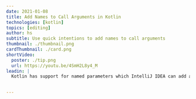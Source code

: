 ```yaml
---
date: 2021-01-08
title: Add Names to Call Arguments in Kotlin
technologies: [kotlin]
topics: [editing]
author: hs
subtitle: Use quick intentions to add names to call arguments
thumbnail: ./thumbnail.png
cardThumbnail: ./card.png
shortVideo:
  poster: ./tip.png
  url: https://youtu.be/4SmH2L8y4_M
leadin: |
  Kotlin has support for named parameters which IntelliJ IDEA can add automatically. We can use **⌥⏎** (macOS), or **Alt**+**Enter** (Windows/Linux), before the first parameter to add names to call arguments. You can use the same shortcut again before one argument to add names from that parameter position, or just for that parameter.  
  

---
```

